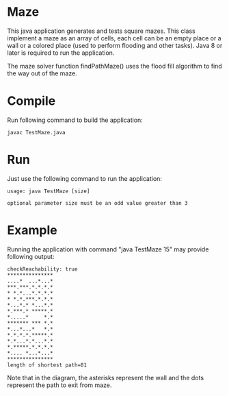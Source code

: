 # Maze
This java application generates and tests square mazes. 
This class implement a maze as an array of cells, each cell can be an empty place or a wall or a colored place (used to perform flooding and other tasks).
Java 8 or later is required to run the application.

The maze solver function findPathMaze() uses the flood fill algorithm to find the way out of the maze.

# Compile
Run following command to build the application:
```
javac TestMaze.java
```

# Run
Just use the following command to run the application:
```
usage: java TestMaze [size]

optional parameter size must be an odd value greater than 3
```

# Example

Running the application with command "java TestMaze 15" may provide following output:
```
checkReachability: true
***************
....*  ...*...*
***.***.*.*.*.*
* *.*...*.*.*.*
* *.*.***.*.*.*
*...*.* *...*.*
*.***.* *****.*
*.....*     *.*
******* *** *.*
*...*...*   *.*
*.*.*.*.*****.*
*.*...*.*...*.*
*.*****.*.*.*.*
*.... *...*...*
***************
length of shortest path=81
```
Note that in the diagram, the asterisks represent the wall and the dots represent the path to exit from maze.
